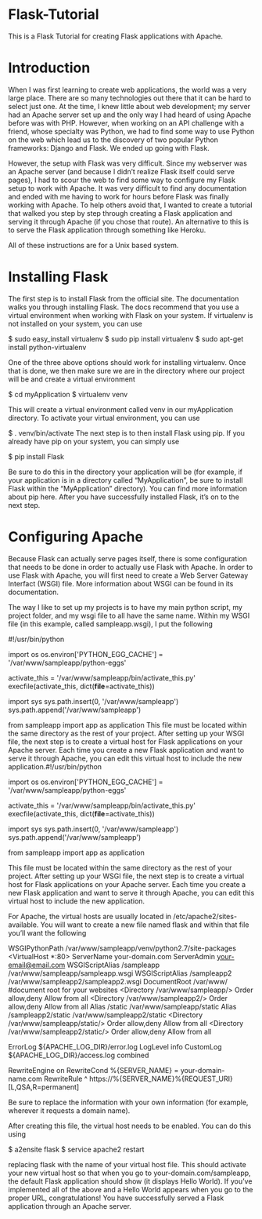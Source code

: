 # Flask-Tutorial
This is a Flask Tutorial for creating Flask applications with Apache.

# Introduction
When I was first learning to create web applications, the world was a very large place. There are so many technologies out there that it can be hard to select just one. At the time, I knew little about web development; my server had an Apache server set up and the only way I had heard of using Apache before was with PHP. However, when working on an API challenge with a friend, whose specialty was Python, we had to find some way to use Python on the web which lead us to the discovery of two popular Python frameworks: Django and Flask. We ended up going with Flask.

However, the setup with Flask was very difficult. Since my webserver was an Apache server (and because I didn’t realize Flask itself could serve pages), I had to scour the web to find some way to configure my Flask setup to work with Apache. It was very difficult to find any documentation and ended with me having to work for hours before Flask was finally working with Apache. To help others avoid that, I wanted to create a tutorial that walked you step by step through creating a Flask application and serving it through Apache (if you chose that route). An alternative to this is to serve the Flask application through something like Heroku.

All of these instructions are for a Unix based system.

# Installing Flask

The first step is to install Flask from the official site. The documentation walks you through installing Flask. The docs recommend that you use a virtual environment when working with Flask on your system. If virtualenv is not installed on your system, you can use

$ sudo easy_install virtualenv
$ sudo pip install virtualenv
$ sudo apt-get install python-virtualenv

One of the three above options should work for installing virtualenv. Once that is done, we then make sure we are in the directory where our project will be and create a virtual environment

$ cd myApplication
$ virtualenv venv

This will create a virtual environment called venv in our myApplication directory. To activate your virtual environment, you can use

$ . venv/bin/activate
The next step is to then install Flask using pip. If you already have pip on your system, you can simply use

$ pip install Flask

Be sure to do this in the directory your application will be (for example, if your application is in a directory called “MyApplication”, be sure to install Flask within the “MyApplication” directory). You can find more information about pip here. After you have successfully installed Flask, it’s on to the next step.

# Configuring Apache

Because Flask can actually serve pages itself, there is some configuration that needs to be done in order to actually use Flask with Apache. In order to use Flask with Apache, you will first need to create a Web Server Gateway Interfact (WSGI) file. More information about WSGI can be found in its documentation.

The way I like to set up my projects is to have my main python script, my project folder, and my wsgi file to all have the same name. Within my WSGI file (in this example, called sampleapp.wsgi), I put the following

#!/usr/bin/python

import os
os.environ['PYTHON_EGG_CACHE'] = '/var/www/sampleapp/python-eggs'

activate_this = '/var/www/sampleapp/bin/activate_this.py'
execfile(activate_this, dict(__file__=activate_this))

import sys
sys.path.insert(0, '/var/www/sampleapp')
sys.path.append('/var/www/sampleapp')

from sampleapp import app as application
This file must be located within the same directory as the rest of your project. After setting up your WSGI file, the next step is to create a virtual host for Flask applications on your Apache server. Each time you create a new Flask application and want to serve it through Apache, you can edit this virtual host to include the new application.#!/usr/bin/python

import os
os.environ['PYTHON_EGG_CACHE'] = '/var/www/sampleapp/python-eggs'

activate_this = '/var/www/sampleapp/bin/activate_this.py'
execfile(activate_this, dict(__file__=activate_this))

import sys
sys.path.insert(0, '/var/www/sampleapp')
sys.path.append('/var/www/sampleapp')

from sampleapp import app as application

This file must be located within the same directory as the rest of your project. After setting up your WSGI file, the next step is to create a virtual host for Flask applications on your Apache server. Each time you create a new Flask application and want to serve it through Apache, you can edit this virtual host to include the new application.

For Apache, the virtual hosts are usually located in /etc/apache2/sites-available. You will want to create a new file named flask and within that file you’ll want the following

WSGIPythonPath 
/var/www/sampleapp/venv/python2.7/site-packages 
<VirtualHost *:80>
  ServerName your-domain.com
  ServerAdmin 
your-email@email.com
  WSGIScriptAlias /sampleapp 
/var/www/sampleapp/sampleapp.wsgi
  WSGIScriptAlias /sampleapp2 
/var/www/sampleapp2/sampleapp2.wsgi
  DocumentRoot /var/www/ 
#document root for your websites
  <Directory 
/var/www/sampleapp/>
    Order allow,deny
    Allow from all
  </Directory>
  <Directory 
/var/www/sampleapp2/>
    Order allow,deny
    Allow from all
  </Directory>
  Alias /static 
/var/www/sampleapp/static
  Alias /sampleapp2/static 
/var/www/sampleapp2/static
  <Directory 
/var/www/sampleapp/static/>
    Order allow,deny
    Allow from all
  </Directory>
<Directory /var/www/sampleapp2/static/>
    Order allow,deny
    Allow from all
  </Directory>

  ErrorLog ${APACHE_LOG_DIR}/error.log
  LogLevel info
  CustomLog ${APACHE_LOG_DIR}/access.log combined

RewriteEngine on
RewriteCond %{SERVER_NAME} = your-domain-name.com
RewriteRule ^ https://%{SERVER_NAME}%{REQUEST_URI} [L,QSA,R=permanent]
</VirtualHost>

Be sure to replace the information with your own information (for example, wherever it requests a domain name).

After creating this file, the virtual host needs to be enabled. You can do this using

$ a2ensite flask
$ service apache2 restart

replacing flask with the name of your virtual host file. This should activate your new virtual host so that when you go to your-domain.com/sampleapp, the default Flask application should show (it displays Hello World). If you’ve implemented all of the above and a Hello World appears when you go to the proper URL, congratulations! You have successfully served a Flask application through an Apache server.
